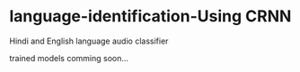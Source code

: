 # language-identification-Using CRNN
Hindi and English language audio classifier

trained models comming soon...
